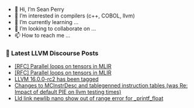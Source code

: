 - 👋 Hi, I’m Sean Perry
- 👀 I’m interested in compilers (c++, COBOL, llvm)
- 🌱 I’m currently learning ...
- 💞️ I’m looking to collaborate on ...
- 📫 How to reach me ...

<!---
s66perry/s66perry is a ✨ special ✨ repository because its `README.md` (this file) appears on your GitHub profile.
You can click the Preview link to take a look at your changes.
--->
### 📕 Latest LLVM Discourse Posts

<!-- DISCOURSE-LLVM:START -->
- [[RFC] Parallel loops on tensors in MLIR](https://discourse.llvm.org/t/rfc-parallel-loops-on-tensors-in-mlir/68332#post_10)
- [[RFC] Parallel loops on tensors in MLIR](https://discourse.llvm.org/t/rfc-parallel-loops-on-tensors-in-mlir/68332#post_9)
- [LLVM 16.0.0-rc2 has been tagged](https://discourse.llvm.org/t/llvm-16-0-0-rc2-has-been-tagged/68299#post_5)
- [Changes to MCInstrDesc and tablegenned instruction tables &lpar;was Re: Impact of default PIE on llvm testing times&rpar;](https://discourse.llvm.org/t/changes-to-mcinstrdesc-and-tablegenned-instruction-tables-was-re-impact-of-default-pie-on-llvm-testing-times/68330#post_4)
- [Lld link newlib nano show out of range error for _printf_float](https://discourse.llvm.org/t/lld-link-newlib-nano-show-out-of-range-error-for-printf-float/68360#post_1)
<!-- DISCOURSE-LLVM:END -->
